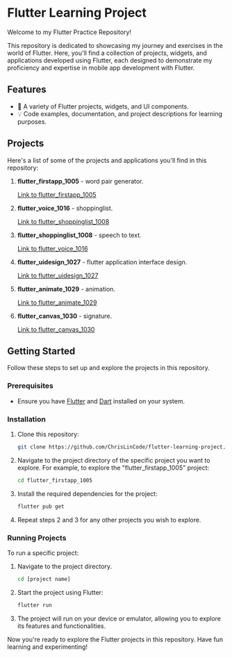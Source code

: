 # Flutter Learning Project

Welcome to my Flutter Practice Repository!

This repository is dedicated to showcasing my journey and exercises in the world of Flutter. Here, you'll find a collection of projects, widgets, and applications developed using Flutter, each designed to demonstrate my proficiency and expertise in mobile app development with Flutter.

## Features

- 📱 A variety of Flutter projects, widgets, and UI components.
- 💡 Code examples, documentation, and project descriptions for learning purposes.

## Projects

Here's a list of some of the projects and applications you'll find in this repository:

1. **flutter_firstapp_1005** - word pair generator.

   [Link to flutter_firstapp_1005](flutter_firstapp_1005/)
   
2. **flutter_voice_1016** - shoppinglist.

   [Link to flutter_shoppinglist_1008](flutter_shoppinglist_1008/)

3. **flutter_shoppinglist_1008** - speech to text.

   [Link to flutter_voice_1016](flutter_voice_1016/)

4. **flutter_uidesign_1027** - flutter application interface design.

   [Link to flutter_uidesign_1027](flutter_uidesign_1027/)

5. **flutter_animate_1029** - animation.

   [Link to flutter_animate_1029](flutter_animate_1029/)

6. **flutter_canvas_1030** - signature.

   [Link to flutter_canvas_1030](flutter_canvas_1030/)
   
## Getting Started

Follow these steps to set up and explore the projects in this repository.

### Prerequisites

- Ensure you have [Flutter](https://flutter.dev/docs/get-started/install) and [Dart](https://dart.dev/get-dart) installed on your system.

### Installation

1. Clone this repository:

   ```sh
   git clone https://github.com/ChrisLinCode/flutter-learning-project.git
   
2. Navigate to the project directory of the specific project you want to explore. For example, to explore the "flutter_firstapp_1005" project:

   ```sh
   cd flutter_firstapp_1005

4. Install the required dependencies for the project:

   ```sh
   flutter pub get

6. Repeat steps 2 and 3 for any other projects you wish to explore.

### Running Projects

To run a specific project:

1. Navigate to the project directory.

   ```sh
   cd [project name]

3. Start the project using Flutter:

   ```sh
   flutter run

5. The project will run on your device or emulator, allowing you to explore its features and functionalities.

Now you're ready to explore the Flutter projects in this repository. Have fun learning and experimenting!


